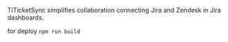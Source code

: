 TiTicketSync simplifies collaboration connecting Jira and Zendesk in Jira dashboards.

for deploy
`npm run build`